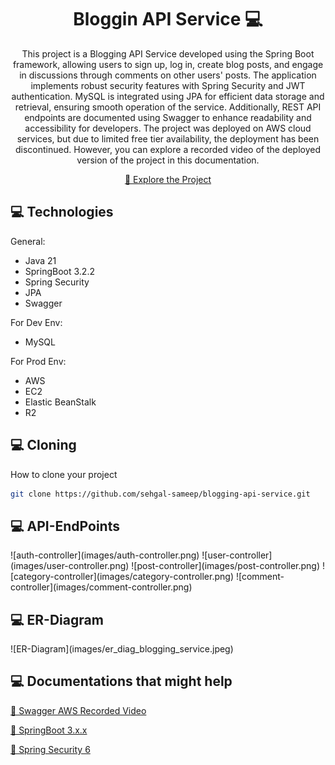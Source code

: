 
<h1 align="center" style="font-weight: bold;">Bloggin API Service 💻</h1>


<p align="center">This project is a Blogging API Service developed using the Spring Boot framework, allowing users to sign up, log in, create blog posts, and engage in discussions through comments on other users' posts. The application implements robust security features with Spring Security and JWT authentication. MySQL is integrated using JPA for efficient data storage and retrieval, ensuring smooth operation of the service. Additionally, REST API endpoints are documented using Swagger to enhance readability and accessibility for developers. The project was deployed on AWS cloud services, but due to limited free tier availability, the deployment has been discontinued. However, you can explore a recorded video of the deployed version of the project in this documentation.</p>


<p align="center">
<a href="https://drive.google.com/file/d/17PWZh-m-UC3JW26NDei4PWa5sPrabI0o/view?usp=sharing">📱 Explore the Project</a>
</p>

<h2 id="technologies">💻 Technologies</h2>

General:
- Java 21
- SpringBoot 3.2.2
- Spring Security
- JPA
- Swagger

For Dev Env:
- MySQL

For Prod Env:
- AWS
- EC2
- Elastic BeanStalk
- R2

<h2 id="clone">💻 Cloning</h2>

How to clone your project

```bash
git clone https://github.com/sehgal-sameep/blogging-api-service.git
```

<h2 id="technologies">💻 API-EndPoints </h2>
![auth-controller](images/auth-controller.png)
![user-controller](images/user-controller.png)
![post-controller](images/post-controller.png)
![category-controller](images/category-controller.png)
![comment-controller](images/comment-controller.png)


<h2 id="er-diagram">💻 ER-Diagram </h2>
![ER-Diagram](images/er_diag_blogging_service.jpeg)


<h2 id="documentations">💻 Documentations that might help </h2>

[📝 Swagger AWS Recorded Video](https://drive.google.com/file/d/17PWZh-m-UC3JW26NDei4PWa5sPrabI0o/view?usp=sharing)

[📝 SpringBoot 3.x.x](https://docs.spring.io/spring-boot/documentation.html)

[📝 Spring Security 6](https://docs.spring.io/spring-security/reference/index.html)



